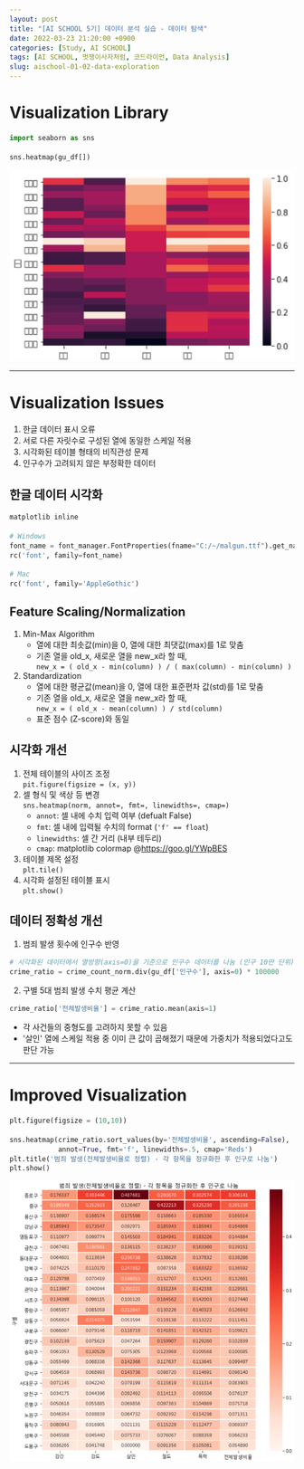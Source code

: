 ```yaml
---
layout: post
title: "[AI SCHOOL 5기] 데이터 분석 실습 - 데이터 탐색"
date: 2022-03-23 21:20:00 +0900
categories: [Study, AI SCHOOL]
tags: [AI SCHOOL, 멋쟁이사자처럼, 코드라이언, Data Analysis]
slug: aischool-01-02-data-exploration
---
```


# Visualization Library

```python
import seaborn as sns

sns.heatmap(gu_df[])
```

![original](https://github.com/minyeamer/til/blob/main/.media/study/ai-school/01-data-analysis/02-data-exploration/original.png?raw=true)

---

# Visualization Issues
1. 한글 데이터 표시 오류
2. 서로 다른 자릿수로 구성된 열에 동일한 스케일 적용
3. 시각화된 테이블 형태의 비직관성 문제
4. 인구수가 고려되지 않은 부정확한 데이터

## 한글 데이터 시각화

```python
matplotlib inline

# Windows
font_name = font_manager.FontProperties(fname="C:/~/malgun.ttf").get_name()
rc('font', family=font_name)

# Mac
rc('font', family='AppleGothic')
```

## Feature Scaling/Normalization
1. Min-Max Algorithm
   - 열에 대한 최솟값(min)을 0, 열에 대한 최댓값(max)를 1로 맞춤
   - 기존 열을 old_x, 새로운 열을 new_x라 할 때,   
     `new_x = ( old_x - min(column) ) / ( max(column) - min(column) )`
2. Standardization
   - 열에 대한 평균값(mean)을 0, 열에 대한 표준편차 값(std)를 1로 맞춤
   - 기존 열을 old_x, 새로운 열을 new_x라 할 때,   
     `new_x = ( old_x - mean(column) ) / std(column)`
   - 표준 점수 (Z-score)와 동일

## 시각화 개선
1. 전체 테이블의 사이즈 조정   
   `pit.figure(figsize = (x, y))`
2. 셀 형식 및 색상 등 변경   
   `sns.heatmap(norm, annot=, fmt=, linewidths=, cmap=)`
   - `annot`: 셀 내에 수치 입력 여부 (defualt False)
   - `fmt`: 셀 내에 입력될 수치의 format (`'f' == float`)
   - `linewidths`: 셀 간 거리 (내부 테두리)
   - `cmap`: matplotlib colormap @https://goo.gl/YWpBES
3. 테이블 제목 설정   
   `plt.tile()`
4. 시각화 설정된 테이블 표시   
   `plt.show()`

## 데이터 정확성 개선
1. 범죄 발생 횟수에 인구수 반영

```python
# 시각화된 데이터에서 열방향(axis=0)을 기준으로 인구수 데이터를 나눔 (인구 10만 단위)
crime_ratio = crime_count_norm.div(gu_df['인구수'], axis=0) * 100000
```

2. 구별 5대 범죄 발생 수치 평균 계산

```python
crime_ratio['전체발생비율'] = crime_ratio.mean(axis=1)
```

- 각 사건들의 중형도를 고려하지 못할 수 있음
- '살인' 열에 스케일 적용 중 이미 큰 값이 곱해졌기 때문에 가중치가 적용되었다고도 판단 가능

---

# Improved Visualization

```python
plt.figure(figsize = (10,10))

sns.heatmap(crime_ratio.sort_values(by='전체발생비율', ascending=False),
            annot=True, fmt='f', linewidths=.5, cmap='Reds')
plt.title('범죄 발생(전체발생비율로 정렬) - 각 항목을 정규화한 후 인구로 나눔')
plt.show()
```

![improved-visualization](https://github.com/minyeamer/til/blob/main/.media/study/ai-school/01-data-analysis/02-data-exploration/improved-visualization.png?raw=true)
